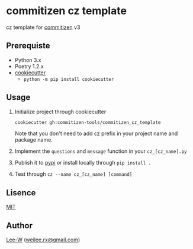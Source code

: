 # commitizen cz template

cz template for [commitizen](https://github.com/Woile/commitizen) v3

## Prerequiste

- Python 3.x
- Poetry 1.2.x
- [cookiecutter](https://cookiecutter.readthedocs.io/en/latest/)
  - `python -m pip install cookiecutter`

## Usage

1. Initialize project through cookiecutter

   ```sh
   cookiecutter gh:commitizen-tools/commitizen_cz_template
   ```

   Note that you don't need to add cz prefix in your project name and package name.

2. Implement the `questions` and `message` function in your `cz_[cz_name].py`
3. Publish it to [pypi](https://pypi.org/) or install locally through `pip install .`
4. Test through `cz --name cz_[cz_name] [command]`

## Lisence

[MIT](https://opensource.org/licenses/MIT)

## Author

[Lee-W](https://github.com/Lee-W/) (weilee.rx@gmail.com)
